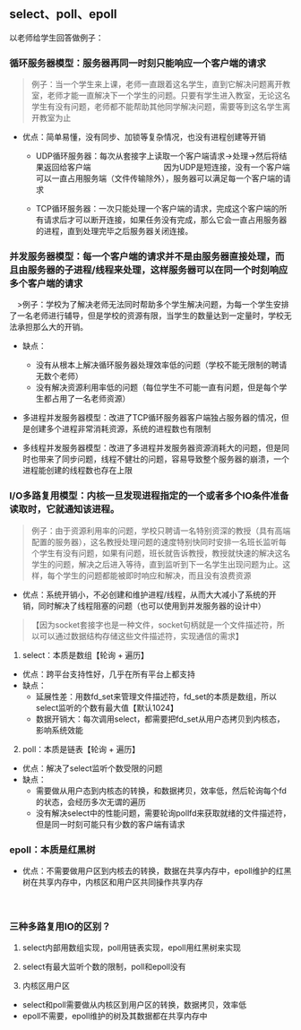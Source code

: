 ## select、poll、epoll

以老师给学生回答做例子：

### 循环服务器模型：服务器再同一时刻只能响应一个客户端的请求

> 例子：当一个学生来上课，老师一直跟着这名学生，直到它解决问题离开教室，老师才能一直解决下一个学生的问题。只要有学生进入教室，无论这名学生有没有问题，老师都不能帮助其他同学解决问题，需要等到这名学生离开教室为止

* 优点：简单易懂，没有同步、加锁等复杂情况，也没有进程创建等开销　　

  * UDP循环服务器：每次从套接字上读取一个客户端请求->处理->然后将结果返回给客户端
　　　　　　　　　因为UDP是短连接，没有一个客户端可以一直占用服务端（文件传输除外），服务器可以满足每一个客户端的请求

  * TCP循环服务器：一次只能处理一个客户端的请求，完成这个客户端的所有请求后才可以断开连接，如果任务没有完成，那么它会一直占用服务器的进程，直到处理完毕之后服务器关闭连接。
　　

### 并发服务器模型：每一个客户端的请求并不是由服务器直接处理，而且由服务器的子进程/线程来处理，这样服务器可以在同一个时刻响应多个客户端的请求

　>例子：学校为了解决老师无法同时帮助多个学生解决问题，为每一个学生安排了一名老师进行辅导，但是学校的资源有限，当学生的数量达到一定量时，学校无法承担那么大的开销。

* 缺点：
  * 没有从根本上解决循环服务器处理效率低的问题（学校不能无限制的聘请无数个老师）
  * 没有解决资源利用率低的问题（每位学生不可能一直有问题，但是每个学生都占用了一名老师资源）

* 多进程并发服务器模型：改进了TCP循环服务器客户端独占服务器的情况，但是创建多个进程非常消耗资源，系统的进程数也有限制
* 多线程并发服务器模型：改进了多进程并发服务器资源消耗大的问题，但是同时也带来了同步问题，线程不健壮的问题，容易导致整个服务器的崩溃，一个进程能创建的线程数也存在上限
　　

### I/O多路复用模型：内核一旦发现进程指定的一个或者多个IO条件准备读取时，它就通知该进程。

>例子：由于资源利用率的问题，学校只聘请一名特别资深的教授（具有高端配置的服务器），这名教授处理问题的速度特别快同时安排一名班长监听每个学生有没有问题，如果有问题，班长就告诉教授，教授就快速的解决这名学生的问题，解决之后进入等待，直到监听到下一名学生出现问题为止。这样，每个学生的问题都能被即时响应和解决，而且没有浪费资源

* 优点：系统开销小，不必创建和维护进程/线程，从而大大减小了系统的开销，同时解决了线程阻塞的问题（也可以使用到并发服务器的设计中）

>【因为socket套接字也是一种文件，socket句柄就是一个文件描述符，所以可以通过数据结构存储这些文件描述符，实现通信的需求】

1. select：本质是数组【轮询 + 遍历】
  * 优点：跨平台支持性好，几乎在所有平台上都支持
  * 缺点：
    * 延展性差：用数fd_set来管理文件描述符，fd_set的本质是数组，所以select监听的个数有最大值【默认1024】
    * 数据开销大：每次调用select，都需要把fd_set从用户态拷贝到内核态，影响系统效能

2. poll：本质是链表【轮询 + 遍历】
  * 优点：解决了select监听个数受限的问题
  * 缺点：
    * 需要做从用户态到内核态的转换，和数据拷贝，效率低，然后轮询每个fd的状态，会经历多次无谓的遍历
    * 没有解决select中的性能问题，需要轮询pollfd来获取就绪的文件描述符，但是同一时刻可能只有少数的客户端有请求

###  epoll：本质是红黑树
  * 优点：不需要做用户区到内核去的转换，数据在共享内存中，epoll维护的红黑树在共享内存中，内核区和用户区共同操作共享内存

　　　
### 三种多路复用IO的区别？
1. select内部用数组实现，poll用链表实现，epoll用红黑树来实现

2. select有最大监听个数的限制，poll和epoll没有

3. 内核区用户区
  * select和poll需要做从内核区到用户区的转换，数据拷贝，效率低
  * epoll不需要，epoll维护的树及其数据都在共享内存中
